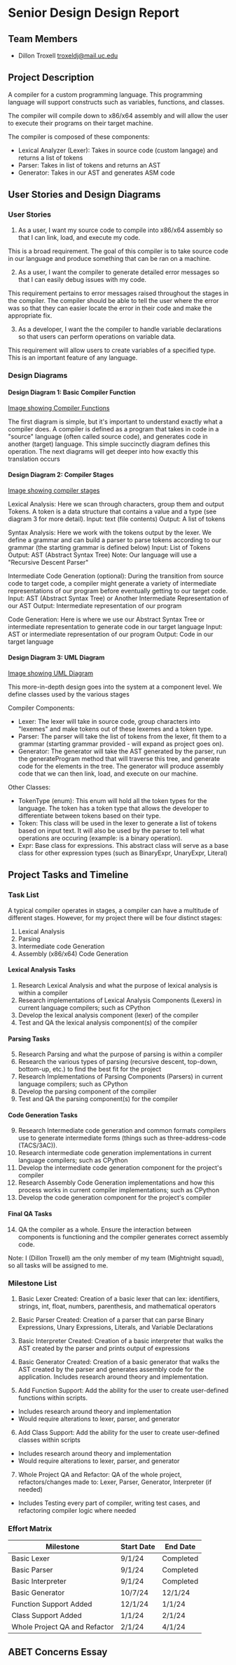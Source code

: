 # Senior Design Design Report

## Team Members
- Dillon Troxell
  troxeldj@mail.uc.edu

## Project Description
A compiler for a custom programming language. This programming language will support constructs such as variables, functions, and classes. 

The compiler will compile down to x86/x64 assembly and will allow the user to execute their programs on their target machine.

The compiler is composed of these components:
- Lexical Analyzer (Lexer): Takes in source code (custom langage) and returns a list of tokens
- Parser: Takes in list of tokens and returns an AST
- Generator: Takes in our AST and generates ASM code

## User Stories and Design Diagrams

### User Stories
1. As a user, I want my source code to compile into x86/x64 assembly so that I can link,
load, and execute my code.

This is a broad requirement. The goal of this compiler is to take source code in our
language and produce something that can be ran on a machine.

2. As a user, I want the compiler to generate detailed error messages so that I can easily
debug issues with my code.

This requirement pertains to error messages raised throughout the stages in the
compiler. The compiler should be able to tell the user where the error was so that they
can easier locate the error in their code and make the appropriate fix.

3. As a developer, I want the the compiler to handle variable declarations so that users
can perform operations on variable data.

This requirement will allow users to create variables of a specified type. This is an
important feature of any language.

### Design Diagrams
#### Design Diagram 1: Basic Compiler Function

[Image showing Compiler Functions](https://github.com/troxeldj/senior-compiler/blob/master/design-diagrams/design-1.png?raw=true)

The first diagram is simple, but it's important to understand exactly what a compiler does. A
compiler is defined as a program that takes in code in a "source" language (often called
source code), and generates code in another (target) language.
This simple succinctly diagram defines this operation. The next diagrams will get deeper
into how exactly this translation occurs

#### Design Diagram 2: Compiler Stages

[Image showing compiler stages](https://github.com/troxeldj/senior-compiler/blob/master/design-diagrams/design-2.png?raw=true)

Lexical Analysis: Here we scan through characters, group them and output Tokens. A
token is a data structure that contains a value and a type (see diagram 3 for more
detail).
Input: text (file contents)
Output: A list of tokens

Syntax Analysis: Here we work with the tokens output by the lexer. We define a
grammar and can build a parser to parse tokens according to our grammar (the
starting grammar is defined below)
Input: List of Tokens
Output: AST (Abstract Syntax Tree)
Note: Our language will use a "Recursive Descent Parser"

Intermediate Code Generation (optional): During the transition from source code to
target code, a compiler might generate a variety of intermediate representations of our
program before eventually getting to our target code.
Input: AST (Abstract Syntax Tree) or Another Intermediate Representation of our
AST
Output: Intermediate representation of our program

Code Generation: Here is where we use our Abstract Syntax Tree or intermediate
representation to generate code in our target language
Input: AST or intermediate representation of our program
Output: Code in our target language

#### Design Diagram 3: UML Diagram
[Image showing UML Diagram](https://github.com/troxeldj/senior-compiler/blob/master/design-diagrams/design-3.png)

This more-in-depth design goes into the system at a component level. We define classes
used by the various stages

Compiler Components:
- Lexer: The lexer will take in source code, group characters into "lexemes" and make
tokens out of these lexemes and a token type.
- Parser: The parser will take the list of tokens from the lexer, fit them to a grammar
(starting grammar provided - will expand as project goes on).
- Generator: The generator will take the AST generated by the parser, run the
generateProgram method that will traverse this tree, and generate code for the
elements in the tree. The generator will produce assembly code that we can then link, load, and execute on our machine.

Other Classes:
- TokenType (enum): This enum will hold all the token types for the language. The
token has a token type that allows the developer to differentiate between tokens based on their type.
- Token: This class will be used in the lexer to generate a list of tokens based on input
text. It will also be used by the parser to tell what operations are occuring (example: <number> <operator> <number> is a binary operation).
- Expr: Base class for expressions. This abstract class will serve as a base class for other expression types (such as BinaryExpr, UnaryExpr, Literal)

## Project Tasks and Timeline
### Task List

A typical compiler operates in stages, a compiler can have a multitude of different stages. However, for my project there will be four distinct stages:
1. Lexical Analysis
2. Parsing
3. Intermediate code Generation
4. Assembly (x86/x64) Code Generation


#### Lexical Analysis Tasks
1. Research Lexical Analysis and what the purpose of lexical analysis is within a compiler
2. Research implementations of Lexical Analysis Components (Lexers) in current language compilers; such as CPython
3. Develop the lexical analysis component (lexer) of the compiler
4. Test and QA the lexical analysis component(s) of the compiler

#### Parsing Tasks
5. Research Parsing and what the purpose of parsing is within a compiler
6. Research the various types of parsing (recursive descent, top-down, bottom-up, etc.) to find the best fit for the project
7. Research Implementations of Parsing Components (Parsers) in current language compilers; such as CPython
8. Develop the parsing component of the compiler
9. Test and QA the parsing component(s) for the compiler

#### Code Generation Tasks
9. Research Intermediate code generation and common formats compilers use to generate intermediate forms (things such as three-address-code (TACS/3AC)).
10. Research intermediate code generation implementations in current language compilers; such as CPython
11. Develop the intermediate code generation component for the project's compiler
12. Research Assembly Code Generation implementations and how this process works in current compiler implementations; such as CPython
13. Develop the code generation component for the project's compiler

#### Final QA Tasks
14. QA the compiler as a whole. Ensure the interaction between components is functioning and the compiler generates correct assembly code.

Note: I (Dillon Troxell) am the only member of my team (Mightnight squad), so all tasks will be assigned to me.

### Milestone List
1. Basic Lexer Created: Creation of a basic lexer that can lex: identifiers, strings, int,
float, numbers, parenthesis, and mathematical operators

2. Basic Parser Created: Creation of a parser that can parse Binary Expressions, Unary
Expressions, Literals, and Variable Declarations

3. Basic Interpreter Created: Creation of a basic interpreter that walks the AST created by the parser and prints output of expressions

4. Basic Generator Created: Creation of a basic generator that walks the AST created by the parser and generates assembly code for the application. 
Includes research around theory and implementation.

5. Add Function Support: Add the ability for the user to create user-defined functions
within scripts.
- Includes research around theory and implementation
- Would require alterations to lexer, parser, and generator

6. Add Class Support: Add the ability for the user to create user-defined classes within
scripts
- Includes research around theory and implementation
- Would require alterations to lexer, parser, and generator

7. Whole Project QA and Refactor: QA of the whole project, refactors/changes made to:
Lexer, Parser, Generator, Interpreter (if needed)
- Includes Testing every part of compiler, writing test cases, and refactoring compiler
logic where needed

### Effort Matrix

| Milestone | Start Date | End Date |
| --------- | ---------- | -------- |
| Basic Lexer | 9/1/24 | Completed |
| Basic Parser | 9/1/24 | Completed |
| Basic Interpreter | 9/1/24 | Completed |
| Basic Generator | 10/7/24 | 12/1/24 |
| Function Support Added | 12/1/24 | 1/1/24 |
| Class Support Added | 1/1/24 | 2/1/24 |
| Whole Project QA and Refactor | 2/1/24 | 4/1/24 |

## ABET Concerns Essay


